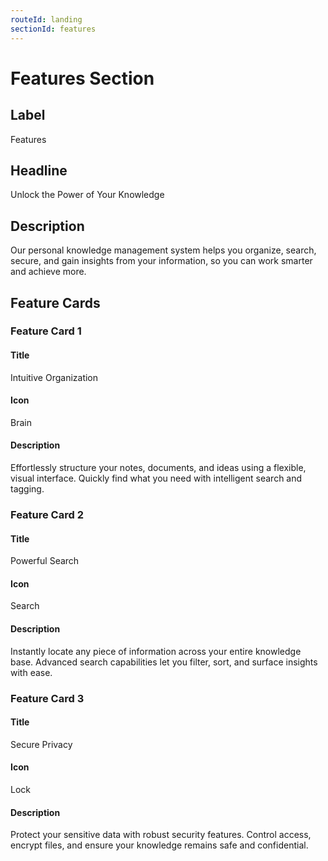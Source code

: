```yaml
---
routeId: landing
sectionId: features
---
```


# Features Section

## Label

Features

## Headline

Unlock the Power of Your Knowledge

## Description

Our personal knowledge management system helps you organize, search, secure, and gain insights from your information, so you can work smarter and achieve more.

## Feature Cards

### Feature Card 1

#### Title

Intuitive Organization

#### Icon

Brain

#### Description

Effortlessly structure your notes, documents, and ideas using a flexible, visual interface. Quickly find what you need with intelligent search and tagging.

### Feature Card 2

#### Title

Powerful Search

#### Icon

Search

#### Description

Instantly locate any piece of information across your entire knowledge base. Advanced search capabilities let you filter, sort, and surface insights with ease.

### Feature Card 3

#### Title

Secure Privacy

#### Icon

Lock

#### Description

Protect your sensitive data with robust security features. Control access, encrypt files, and ensure your knowledge remains safe and confidential.
